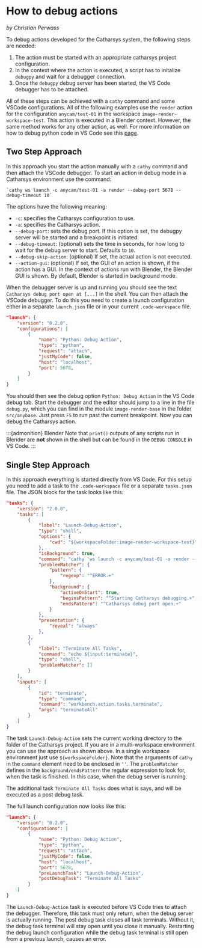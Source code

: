 
# How to debug actions
*by Christian Perwass*

To debug actions developed for the Catharsys system, the following steps are needed:

1. The action must be started with an appropriate catharsys project configuration.
2. In the context where the action is executed, a script has to initalize `debugpy` and wait for a debugger connection.
3. Once the `debugpy` debug server has been started, the VS Code debugger has to be attached.

All of these steps can be achieved with a `cathy` command and some VSCode configurations. All of the following examples use the `render` action for the configuration `anycam/test-01` in the workspace `image-render-workspace-test`. This action is executed in a Blender context. However, the same method works for any other action, as well. For more information on how to debug python code in VS Code see this [page](https://code.visualstudio.com/docs/python/debugging).

## Two Step Approach

In this approach you start the action manually with a `cathy` command and then attach the VSCode debugger. 
To start an action in debug mode in a Catharsys environment use the command:

```{admonition} Shell
`cathy ws launch -c anycam/test-01 -a render --debug-port 5678 --debug-timeout 10`
```

The options have the following meaning:

- `-c`: specifies the Catharsys configuration to use.
- `-a`: specifies the Catharsys action.
- `--debug-port`: sets the debug port. If this option is set, the debugpy server will be started and a breakpoint is initiated.
- `--debug-timeout`: (optional) sets the time in seconds, for how long to wait for the debug server to start. Defaults to `10`. 
- `--debug-skip-action`: (optional) If set, the actual action is not executed.
- `--action-gui`: (optional) If set, the GUI of an action is shown, if the action has a GUI. In the context of actions run with Blender, the Blender GUI is shown. By default, Blender is started in background mode.

When the debugger server is up and running you should see the text `Catharsys debug port open at [...]` in the shell. You can then attach the VSCode debugger. To do this you need to create a launch configuration either in a separate `launch.json` file or in your current `.code-workspace` file. 

```json
"launch": {
    "version": "0.2.0",
    "configurations": [
        {
            "name": "Python: Debug Action",
            "type": "python",
            "request": "attach",
            "justMyCode": false,
            "host": "localhost",
            "port": 5678,
        }
    ]
}
```

You should then see the debug option `Python: Debug Action` in the VS Code debug tab. Start the debugger and the editor should jump to a line in the file `debug.py`, which you can find in the module `image-render-base` in the folder `src/anybase`. Just press `F5` to run past the current breakpoint. Now you can debug the Catharsys action. 

:::{admonition} Blender
Note that `print()` outputs of any scripts run in Blender are **not** shown in the shell but can be found in the `DEBUG CONSOLE` in VS Code.
:::


## Single Step Approach

In this approach everything is started directly from VS Code. For this setup you need to add a task to the `.code-workspace` file or a separate `tasks.json` file. The JSON block for the task looks like this:

```json
"tasks": {
    "version": "2.0.0",
    "tasks": [
        {
            "label": "Launch-Debug-Action",
            "type": "shell",
            "options": {
                "cwd": "${workspaceFolder:image-render-workspace-test}",
            },
            "isBackground": true,
            "command": "cathy 'ws launch -c anycam/test-01 -a render --debug-port 5678 --debug-timeout 10'",
            "problemMatcher": {
                "pattern": {
                    "regexp": "^ERROR.+"
                },
                "background": {
                    "activeOnStart": true,
                    "beginsPattern": "^Starting Catharsys debugging.+",
                    "endsPattern": "^Catharsys debug port open.+"
                }
            },
            "presentation": {
                "reveal": "always"
            },
        },
        {
            "label": "Terminate All Tasks",
            "command": "echo ${input:terminate}",
            "type": "shell",
            "problemMatcher": []
        }
    ],
    "inputs": [
        {
            "id": "terminate",
            "type": "command",
            "command": "workbench.action.tasks.terminate",
            "args": "terminateAll"
        }
    ]
}
```

The task `Launch-Debug-Action` sets the current working directory to the folder of the Catharsys project. If you are in a multi-workspace environment you can use the approach as shown above. In a single workspace environment just use `${workspaceFolder}`. Note that the arguments of `cathy` in the `command` element need to be enclosed in `''`. The `problemMatcher` defines in the `background/endsPattern` the regular expression to look for, when the task is finished. In this case, when the debug server is running. 

The additional task `Terminate All Tasks` does what is says, and will be executed as a post debug task.

The full launch configuration now looks like this:
```json
"launch": {
    "version": "0.2.0",
    "configurations": [
        {
            "name": "Python: Debug Action",
            "type": "python",
            "request": "attach",
            "justMyCode": false,
            "host": "localhost",
            "port": 5678,
            "preLaunchTask": "Launch-Debug-Action",
            "postDebugTask": "Terminate All Tasks"
        }
    ]
}
```

The `Launch-Debug-Action` task is executed before VS Code tries to attach the debugger. Therefore, this task must only return, when the debug server is actually running. The post debug task closes all task terminals. Without it, the debug task terminal will stay open until you close it manually. Restarting the debug launch configuration while the debug task terminal is still open from a previous launch, causes an error.
